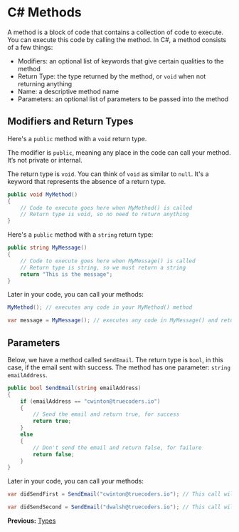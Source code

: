 # C# Methods

A method is a block of code that contains a collection of code to execute. You can execute this code by calling the method. In C#, a method consists of a few things:

* Modifiers: an optional list of keywords that give certain qualities to the method
* Return Type: the type returned by the method, or `void` when not returning anything
* Name: a descriptive method name
* Parameters: an optional list of parameters to be passed into the method

## Modifiers and Return Types

Here's a `public` method with a `void` return type.

The modifier is `public`, meaning any place in the code can call your method. It’s not private or internal.

The return type is `void`. You can think of `void` as similar to `null`. It's a keyword that represents the absence of a return type.

```cs
public void MyMethod()
{
    // Code to execute goes here when MyMethod() is called
    // Return type is void, so no need to return anything
}
```

Here's a `public` method with a `string` return type:

```cs
public string MyMessage()
{
    // Code to execute goes here when MyMessage() is called
    // Return type is string, so we must return a string
    return "This is the message";
}
```

Later in your code, you can call your methods:

```cs
MyMethod(); // executes any code in your MyMethod() method

var message = MyMessage(); // executes any code in MyMessage() and returns a string
```

## Parameters

Below, we have a method called `SendEmail`. The return type is `bool`, in this case, if the email sent with success. The method has one parameter: `string emailAddress`.

```cs
public bool SendEmail(string emailAddress)
{
    if (emailAddress == "cwinton@truecoders.io")
    {
        // Send the email and return true, for success
        return true;
    }
    else
    {
        // Don't send the email and return false, for failure
        return false;
    }
}
```

Later in your code, you can call your methods:

```cs
var didSendFirst = SendEmail("cwinton@truecoders.io"); // This call will return true

var didSendSecond = SendEmail("dwalsh@truecoders.io"); // This call will return false
```

**Previous:** [Types](3g4hsi80om.markdown)